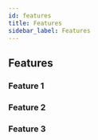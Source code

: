 ```yaml
---
id: features
title: Features
sidebar_label: Features
---
```


## Features

### Feature 1

### Feature 2

### Feature 3
